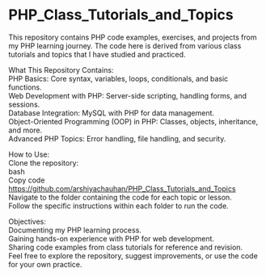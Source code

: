 # PHP_Class_Tutorials_and_Topics
This repository contains PHP code examples, exercises, and projects from my PHP learning journey. The code here is derived from various class tutorials and topics that I have studied and practiced.

What This Repository Contains:  
PHP Basics: Core syntax, variables, loops, conditionals, and basic functions.  
Web Development with PHP: Server-side scripting, handling forms, and sessions.  
Database Integration: MySQL with PHP for data management.  
Object-Oriented Programming (OOP) in PHP: Classes, objects, inheritance, and more.  
Advanced PHP Topics: Error handling, file handling, and security.

How to Use:  
Clone the repository:  
bash  
Copy code  
https://github.com/arshiyachauhan/PHP_Class_Tutorials_and_Topics  
Navigate to the folder containing the code for each topic or lesson.  
Follow the specific instructions within each folder to run the code.

Objectives:  
Documenting my PHP learning process.  
Gaining hands-on experience with PHP for web development.  
Sharing code examples from class tutorials for reference and revision.  
Feel free to explore the repository, suggest improvements, or use the code for your own practice.
